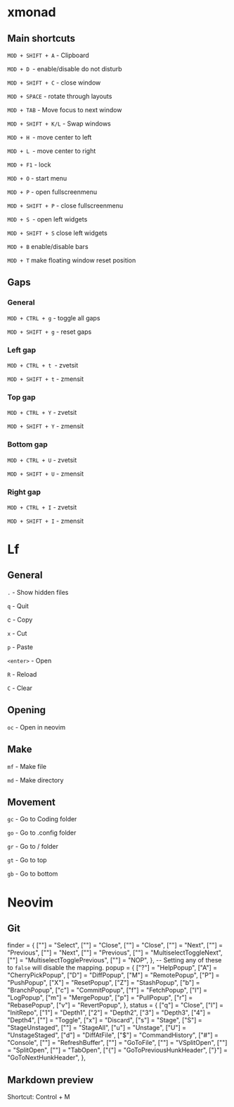 # xmonad

## Main shortcuts

`MOD + SHIFT + A` - Clipboard

`MOD + D `- enable/disable do not disturb

`MOD + SHIFT + C` - close window

`MOD + SPACE` - rotate through layouts

`MOD + TAB` - Move focus to next window

`MOD + SHIFT + K/L` - Swap windows

`MOD + H `- move center to left

`MOD + L `- move center to right

`MOD + F1` - lock

`MOD + O` - start menu

`MOD + P` - open fullscreenmenu

`MOD + SHIFT + P` - close fullscreenmenu

`MOD + S `- open left widgets

`MOD + SHIFT + S` close left widgets

`MOD + B` enable/disable bars

`MOD + T` make floating window reset position

## Gaps

### General

`MOD + CTRL + g` - toggle all gaps

`MOD + SHIFT + g` - reset gaps

### Left gap

`MOD + CTRL + t `- zvetsit

`MOD + SHIFT + t` - zmensit

### Top gap

`MOD + CTRL + Y` - zvetsit

`MOD + SHIFT + Y` - zmensit

### Bottom gap

`MOD + CTRL + U` - zvetsit

`MOD + SHIFT + U` - zmensit

### Right gap

`MOD + CTRL + I` - zvetsit

`MOD + SHIFT + I` - zmensit

# Lf

## General

`.` - Show hidden files

`q` - Quit

c - Copy

`x` - Cut

`p` - Paste

`<enter>` - Open

`R` - Reload

`C` - Clear

## Opening

`oc` - Open in neovim

## Make

`mf` - Make file

`md` - Make directory

## Movement

`gc` - Go to Coding folder

`go` - Go to .config folder

`gr` - Go to / folder

`gt` - Go to top

`gb` - Go to bottom

# Neovim

## Git

finder = {
      ["<cr>"] = "Select",
      ["<c-c>"] = "Close",
      ["<esc>"] = "Close",
      ["<c-n>"] = "Next",
      ["<c-p>"] = "Previous",
      ["<down>"] = "Next",
      ["<up>"] = "Previous",
      ["<tab>"] = "MultiselectToggleNext",
      ["<s-tab>"] = "MultiselectTogglePrevious",
      ["<c-j>"] = "NOP",
    },
    -- Setting any of these to `false` will disable the mapping.
    popup = {
      ["?"] = "HelpPopup",
      ["A"] = "CherryPickPopup",
      ["D"] = "DiffPopup",
      ["M"] = "RemotePopup",
      ["P"] = "PushPopup",
      ["X"] = "ResetPopup",
      ["Z"] = "StashPopup",
      ["b"] = "BranchPopup",
      ["c"] = "CommitPopup",
      ["f"] = "FetchPopup",
      ["l"] = "LogPopup",
      ["m"] = "MergePopup",
      ["p"] = "PullPopup",
      ["r"] = "RebasePopup",
      ["v"] = "RevertPopup",
    },
    status = {
      ["q"] = "Close",
      ["I"] = "InitRepo",
      ["1"] = "Depth1",
      ["2"] = "Depth2",
      ["3"] = "Depth3",
      ["4"] = "Depth4",
      ["<tab>"] = "Toggle",
      ["x"] = "Discard",
      ["s"] = "Stage",
      ["S"] = "StageUnstaged",
      ["<c-s>"] = "StageAll",
      ["u"] = "Unstage",
      ["U"] = "UnstageStaged",
      ["d"] = "DiffAtFile",
      ["$"] = "CommandHistory",
      ["#"] = "Console",
      ["<c-r>"] = "RefreshBuffer",
      ["<enter>"] = "GoToFile",
      ["<c-v>"] = "VSplitOpen",
      ["<c-x>"] = "SplitOpen",
      ["<c-t>"] = "TabOpen",
      ["{"] = "GoToPreviousHunkHeader",
      ["}"] = "GoToNextHunkHeader",
    },



## Markdown preview
Shortcut: Control + M
